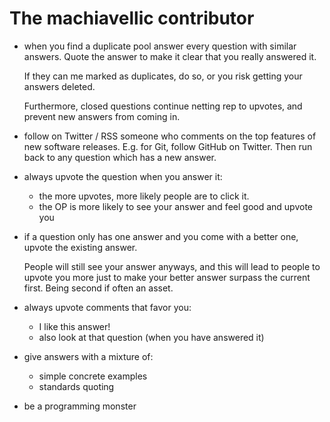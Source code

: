 # The machiavellic contributor

-   when you find a duplicate pool answer every question with similar answers. Quote the answer to make it clear that you really answered it.

    If they can me marked as duplicates, do so, or you risk getting your answers deleted.

    Furthermore, closed questions continue netting rep to upvotes, and prevent new answers from coming in.

-   follow on Twitter / RSS someone who comments on the top features of new software releases. E.g. for Git, follow GitHub on Twitter. Then run back to any question which has a new answer.

-   always upvote the question when you answer it:

    - the more upvotes, more likely people are to click it.
    - the OP is more likely to see your answer and feel good and upvote you

-   if a question only has one answer and you come with a better one, upvote the existing answer.

    People will still see your answer anyways, and this will lead to people to upvote you more just to make your better answer surpass the current first. Being second if often an asset.

-   always upvote comments that favor you:

    - I like this answer!
    - also look at that question (when you have answered it)

-   give answers with a mixture of:

    - simple concrete examples
    - standards quoting

-   be a programming monster
